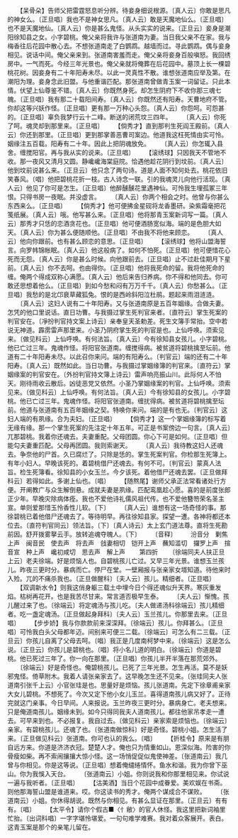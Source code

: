 <!-- { "loadSidebar": true } -->
　　【呆骨朵】告师父把雷霆怒息听分辨。待妾身细说根源。〔真人云〕你敢是思凡的神女么。〔正旦唱〕我也不是神女思凡。〔真人云〕敢是天魔地仙么。〔正旦唱〕也不是天魔地仙。〔真人云〕你是甚么鬼怪。从头实实的说来。〔正旦云〕妾身是潮阳徐知县之女。小字碧桃。俺父亲将我许与张道南为妻。当日我父亲不在家。我与梅香往后花园中散心去。不想张道南走了白鹦鹉。越墙而过。寻此鹦鹉。偶与妾身相见。说话中间。俺父亲来到。张道南害羞而走。俺父亲将妾身百般嗔怒。我回绣房中。一气而死。今经三年光景也。俺父亲就将俺葬在后花园中。墓顶上长一棵碧桃花树。因妾身有二十年阳寿未尽。以此一灵真性不散。谁想张道南应举及第。在潮阳为理。妾身念此旧盟。与他重谐匹配。那张道南曾做青玉案一词留证。只此本情。伏望上仙尊鉴不错。〔真人云〕你既然身死。却怎生阴府下不收你那三魂七魄。〔正旦唱〕我有那二十载阳间寿。〔真人云〕你既然还有阳寿。天曹地府不管。你却这等兴妖作怪。〔正旦唱〕更有那一万种心头怨。〔真人云〕你怨呵。可怨甚的。〔正旦唱〕辜负我梦行云十二峰。断送的闭荒坟三四年。
　　〔真人云〕你死了呵。魂灵却到那里来。〔正旦唱〕
　　【倘秀才】直到那判生死阎王殿前。〔真人云〕你还到那里。〔正旦唱〕更到那掌善恶曹司案边。他道我这枉死情由实可怜。姻缘注五百载。阳寿有二十年。因此上把阴魂放免。
　　〔真人云〕你怎辄入县舍。缠搅阳官。再与我从实的说来。〔正旦唱〕
　　【滚绣球】只因我天不管地不收。那一夜风又清月又圆。静巉巉海棠庭院。恰遇他趁花阴行到坟前。〔真人云〕他到坟前说甚么来。〔正旦云〕他只念了两句诗。道是人面不知何处去。桃花依旧笑春风。〔唱〕他把碧桃花折一枝。古人诗念一联。引的我魂灵儿向他行活现。〔真人云〕他见了你可是怎生。〔正旦唱〕他醉醺醺花里遇神仙。可怜我生埋孤冢三年恨。只得书房一夜眠。并没虚言。
　　〔真人云〕你两个相会之时。他曾与你甚么东西来么。〔正旦唱〕
　　【倘秀才】他可便拂金星砚将龙香墨研。染紫霜毫把花笺纸展。〔真人云〕哦。他写甚么来。〔正旦唱〕他将那青玉案新词写一篇。〔真人云〕那秀才只恁的恋酒贪花也。〔正旦唱〕他可便酒肠宽似海。端的是色胆大如天。〔真人云〕你为甚么便随顺他。〔正旦唱〕不由我不将他来顾恋。
　　〔真人云〕他向你跟前。也有甚么顾恋的意思。〔正旦唱〕
　　【滚绣球】他将山盟海誓言。向罗帏锦帐眠。〔真人云〕他这般病了。如何不怕死。〔正旦唱〕他可便惜花心死而无怨。〔真人云〕你是甚么时候。向他跟前去。〔正旦唱〕止不过赴佳期月下星前。〔真人云〕你不去呵。也由得你。〔正旦唱〕他将我死命的留。我将他死命的缠。俺两个得成双称心满愿。〔真人云〕他后来告归养病。你不得和他同去。你可敢还思想着他么。〔正旦唱〕到如今愁和闷有万万千千。〔真人云〕你愁甚么。〔正旦唱〕我愁的是北邙衰草藏狐兔。恨的是西岭斜阳泣杜鹃。题起来雨泪涟涟。
　　〔真人云〕这妇人说有二十年阳寿。又与张道南原是五百年姻缘。合做夫妻。怎凭的他口里说话。直日功曹。与我摄过掌生死判官来者。〔直符云〕掌生死案的判官安在。〔凈扮判官持文案上诗云〕亲奉皇天圣勅差。死生文簿手常抬。空中若说无神道。霹雳雷声那里来。小圣乃阴府掌生死的判官是也。上仙呼唤。须索见来。〔做见科云〕上仙呼唤。有何法旨。〔真人云〕今有徐知县女孩儿。小字碧桃。他已亡过三年。鬼魂作怪。将阳官张道南。缠搅得病。被贫道将碧桃擒至坛前。他道有二十年阳寿未尽。以此召你来问。端的有阳寿么。〔判官云〕端的还有二十年阳寿。〔真人云〕既然如此。当日功曹。与我摄过掌姻缘簿的判官来。〔直符云〕掌姻缘案的判官安在。〔外扮判官持文簿上诗云〕雷声响亮振山川。此际何人不怕天。刚待雨收云散后。凶徒恶党又依然。小圣乃掌姻缘案的判官。上仙呼唤。须索见来。〔做见科云〕上仙呼唤。有何法旨。〔真人云〕今有徐知县的女孩儿。小字碧桃。他已亡过三年。鬼魂作怪。将阳官张道南。缠扰得病。被贫道将碧桃擒至坛前。他道与张道南有五百年姻缘之契。特唤你来问。端的是有也无。〔判官云〕这妇人端的有夙缘。合为夫妇。〔正旦唱〕
　　【倘秀才】这一个掌姻缘簿的标写着无缘有缘。那一个掌生死案的先注定十年五年。可正是书案傍边一句言。〔真人云〕兀那碧桃。我着你还魂去。夫妻重配。父母团圆。你心下可是如何。〔正旦唱〕但能勾夫妻重匹配。父母再团圆。我则索谢天。
　　〔真人云〕我待教这妇人还魂去。争奈他的尸首。久已腐烂了。只除是恁的。掌生死案判官。你检那生死簿上。有年小妇人。早晚该死的。着碧桃借尸还魂去。有何不可。〔判官云〕蒙真人法旨。检生死簿看。徐知县的小女玉兰。今夕该死。着他借尸还魂去罢。〔正旦做拜科云〕若得如此。多谢上仙也。〔唱〕
　　【随熬尾】谢师父承正法常看诸处行方便。开阐教广与众生解倒悬。成就夫妻是夙缘。匹配鸾凰趁心愿。喜的是前度张郎正少年。早晚灾除病体痊。我也不爱他诗礼儒风祖代传。也不爱他簪笏荣名圣主宣。单则爱那惜玉怜香性儿软。〔下〕
　　〔真人云〕谁想有这一场奇怪的事。那徐碧桃已着他借尸还魂去了。等待明早。再往徐知县家。探望一遭。各神将都还本位去。〔直符判官同云〕领法旨。〔下〕〔真人诗云〕太上玄门道法尊。直将生死勘前因。舒开拨雾拏云手。放转追魂夺魄人。〔下〕
　　〔音释〕
　　汾音分　剿焦上声　闽音民　使去声　将去声　戗妻相切　铠开上声　蘸知滥切　攞罗上声　揎音宣　种上声　巉初咸切　思去声　解上声
　　第四折
　　〔徐端同夫人扶正旦上云〕老夫徐端。好是烦恼人也。自碧桃孩儿亡过。又早三年光景。谁想玉兰孩儿。昨夜三更时分。暴病而亡。停尸在堂。一壁厢报与张亲家女壻知道。待他来时入殓。兀的不痛杀我也。〔正旦做醒科〕〔夫人云〕孩儿。精细者。〔正旦唱〕
　　【双调新水令】则我这俏身躯三载土中埋今日个得还魂似升天界。寒灰重发焰。枯树再花开。也是我苦尽甘来。常言道否极早生泰。
　　〔夫人云〕惭愧。孩儿醒过来了也。〔徐端云〕将定魂汤与孩儿吃。〔夫人做递汤科徐端云〕孩儿精细者。吃一盏定魂汤。〔正旦做起身拜科〕〔夫人云〕玉兰孩儿。你那里去来。〔正旦唱〕
　　【步步娇】我与你款款前来深深拜。〔徐端云〕孩儿。你拜甚么。〔正旦唱〕可怜我白头父母都年迈。间别来可便三二载。〔徐端云〕可怎么有二三载。〔正旦云〕你孩儿自离了父母去呵。〔唱〕我正是几度南柯梦中来。〔徐端云〕这是怎么说。〔正旦云〕你孩儿是碧桃也。〔唱〕将小名儿道的明白。〔徐端云〕你道是碧桃。他已死过三年了。你一向在那里。〔正旦唱〕你孩儿半开半落在那荒郊外。
　　〔徐端云〕好是奇怪也。俺碧桃孩儿。已死了三年光景。怎生再活。莫不是妖邪鬼怪。倚草附木。我着人请张亲家去了。这早晚怎生还不见来。〔张珪同夫人张道南引张千上云〕小官张珪是也。思量好是烦恼。孩儿张道南。先定下徐章甫亲家大女儿碧桃。不想死了。今次又定下他小女儿玉兰。喜得道南孩儿病又好了。正待完就这门亲事。今日早间。人来报说。玉兰昨夜三更时分。暴病身亡。老夫想来。只是俺道南孩儿。姻缘未到。如今只得同我夫人道南孩儿。都往他家吊孝走一遭去。可早来到也。不必报复。我自过去。〔做见科云〕亲家索是烦恼也。〔徐端云〕亲家。有碧桃孩儿。还魂了也。〔张道南做惊科〕好是奇怪。碧桃小姐。怎生活了来。〔正旦做见科云〕张道南。你可也认的我么。〔唱〕
　　【折桂令】原来是有朋自远方来。你道是济济衣冠。楚楚人才。俺也只为情重如山。恩深似海。险害的你骨瘦如柴。再不索闹攘攘大惊小怪。这一场悄促促似鬼使神差。〔张道南云〕我几曾与你相见。你是这等说。〔正旦唱〕想着俺缱绻情怀。鱼水和谐。我为你曾下巫山。你为我悞入天台。
　　〔张道南云〕小姐。你则说我和你那里相见来。你试说一遍与我听者。〔正旦唱〕
　　【沽美酒】当日个花园中成眷爱。美欢娱在书斋。则他那海誓山盟是谁道来。哎。你这读书的秀才。俺两个谋成合不谋败。
　　〔张道南云〕小姐。你休得胡说。既然与你相见。有甚么显证在那里。〔正旦云〕有有有。〔唱〕
　　【太平令】请你个假古■〈忄敝〉的官人休怪。我这里把新词袖里忙抬。〔出词科唱〕一字字堪怜堪爱。一句句难学难赛。我对着众客展开。表白。这青玉案是那个的亲笔儿留在。
